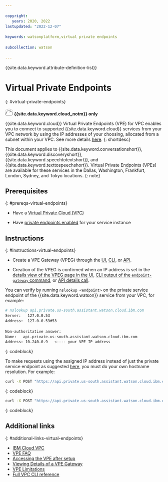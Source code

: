 ```yaml
---

copyright:
   years: 2020, 2022
lastupdated: "2022-12-07"

keywords: watsonplatform,virtual private endpoints

subcollection: watson

---
```


{{site.data.keyword.attribute-definition-list}}

# Virtual Private Endpoints
{: #virtual-private-endpoints}

![IBM Cloud only](images/ibm-cloud.png) **{{site.data.keyword.cloud_notm}} only**

{{site.data.keyword.cloud}} Virtual Private Endpoints (VPE) for VPC enables you to connect to supported {{site.data.keyword.cloud}} services from your VPC network by using the IP addresses of your choosing, allocated from a subnet within your VPC. See more details [here](https://cloud.ibm.com/docs/vpc?topic=vpc-about-vpe).
{: shortdesc}

This document applies to {{site.data.keyword.conversationshort}}, {{site.data.keyword.discoveryshort}}, {{site.data.keyword.speechtotextshort}}, and {{site.data.keyword.texttospeechshort}}. Virtual Private Endpoints (VPEs) are available for these services in the Dallas, Washington, Frankfurt, London, Sydney, and Tokyo locations.
{: note}

## Prerequisites
{: #prereqs-virtual-endpoints}

- Have a [Virtual Private Cloud (VPC)](/docs/vpc?topic=vpc-getting-started)

- Have [private endpoints enabled](/docs/watson?topic=watson-public-private-endpoints#requirements-endpoints) for your service instance

## Instructions
{: #instructions-virtual-endpoints}

- Create a VPE Gateway (VPEG) through the [UI](/docs/vpc?topic=vpc-ordering-endpoint-gateway&interface=ui), [CLI](/docs/vpc?topic=vpc-ordering-endpoint-gateway&interface=cli), or [API](/docs/vpc?topic=vpc-ordering-endpoint-gateway&interface=api).

- Creation of the VPEG is confirmed when an IP address is set in the [details view of the VPEG page in the UI](https://cloud.ibm.com/docs/vpc?topic=vpc-vpe-viewing-details-of-an-endpoint-gateway&interface=ui), [CLI output of the `endpoint-gateway` command](https://cloud.ibm.com/docs/vpc?topic=vpc-vpe-viewing-details-of-an-endpoint-gateway&interface=cli), or [API details call](https://cloud.ibm.com/docs/vpc?topic=vpc-vpe-viewing-details-of-an-endpoint-gateway&interface=api).

You can verify by running `nslookup <endpoint>` on the private service endpoint of the {{site.data.keyword.watson}} service from your VPC, for example:

```bash
# nslookup api.private.us-south.assistant.watson.cloud.ibm.com
Server:   127.0.0.53
Address:  127.0.0.53#53

Non-authoritative answer:
Name:   api.private.us-south.assistant.watson.cloud.ibm.com
Address: 10.240.0.9   <---- your VPE IP address
```
{: codeblock}

To make requests using the assigned IP address instead of just the private service endpoint as suggested [here](/docs/vpc?topic=vpc-faqs-vpe#faq-access-using-cse-adn), you must do your own hostname resolution. For example:

```bash
curl -X POST "https://api.private.us-south.assistant.watson.cloud.ibm.com/v2/assistants" --connect ::10.240.0.9
```
{: codeblock}

```bash
curl -X POST "https://api.private.us-south.assistant.watson.cloud.ibm.com/v2/assistants" --resolve api.private.us-south.assistant.watson.cloud.ibm.com:443:10.240.0.9
```
{: codeblock}

## Additional links
{: #additional-links-virtual-endpoints}

- [IBM Cloud VPC](/docs/vpc)
- [VPE FAQ](/docs/vpc?topic=vpc-faqs-vpe)
- [Accessing the VPE after setup](/docs/vpc?topic=vpc-accessing-vpe-after-setup)
- [Viewing Details of a VPE Gateway](/docs/vpc?topic=vpc-vpe-viewing-details-of-an-endpoint-gateway&interface=ui)
- [VPE Limitations](/docs/vpc?topic=vpc-limitations-vpe)
- [Full VPC CLI reference](/docs/vpc?topic=vpc-infrastructure-cli-plugin-vpc-reference)
